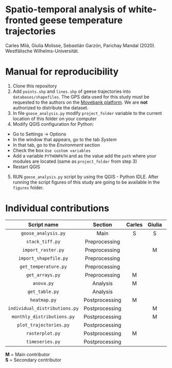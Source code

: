 # Spatio-temporal analysis of white-fronted geese temperature trajectories

Carles Milà, Giulia Molisse, Sebastián Garzón, Parichay Mandal (2020).  
Westfälische Wilhelms-Universität. 

# Manual for reproducibility

1. Clone this repository
2. Add `points.shp` and `lines.shp` of geese trajectories into `databases/shapefiles`. The GPS data used for this study must be requested to the authors on the [Movebank platform](https://www.datarepository.movebank.org/handle/10255/move.750). We are **not** authorized to distribute the dataset.
3. In file `goose_analysis.py` modify `project_folder` variable to the current location of this folder on your computer
4. Modify QGIS configuration for Python:
- Go to Settings -> Options
- In the window that appears, go to the tab *System*
- In that tab, go to the *Environment* section
- Check the box `Use custom variables`
- Add a variable `PYTHONPATH` and as the value add the `path` where your modules are located (same as `project_folder` from step 3)
- Restart QGIS
5. RUN `goose_analysis.py` script by using the QGIS - Python IDLE. After running the script figures of this study are going to be available in the `figures` folder.

  # Individual contributions
  
| Script name |  Section|  Carles | Giulia   | Sebastian | Parichay |
|:-------------:|:---------:|:---------:|:----------:|:---------:|:---------:|
|`goose_analysis.py`|Main|S|S|M|S|
|`stack_tiff.py`|Preprocessing|||M||
|`import_raster.py`|Preprocessing||M|S||
|`import_shapefile.py`|Preprocessing|||M||
|`get_temperature.py`|Preprocessing|||S|M|
|`get_arrays.py`|Preprocessing|M||S||
|`anova.py`|Analysis|M||||
|`get_table.py`|Analysis||||M|
|`heatmap.py`|Postprocessing|M||||
|`individual_distributions.py`|Postprocessing||M|||
|`monthly_distributions.py`|Postprocessing||M|||
|`plot_trajectories.py`|Postprocessing||||M|
|`rasterplot.py`|Postprocessing|M||||
|`timeseries.py`|Postprocessing|||M||

**M** = Main contributor  
__S__ = Secondary contributor 

